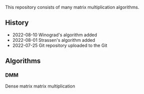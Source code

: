 This repository consists of many matrix multiplication algorithms.

## History ##
- 2022-08-10 Winograd's algorithm added
- 2022-08-01 Strassen's algorithm added
- 2022-07-25 Git repository uploaded to the Git

## Algorithms ##

### DMM ###
Dense matrix matrix multiplication